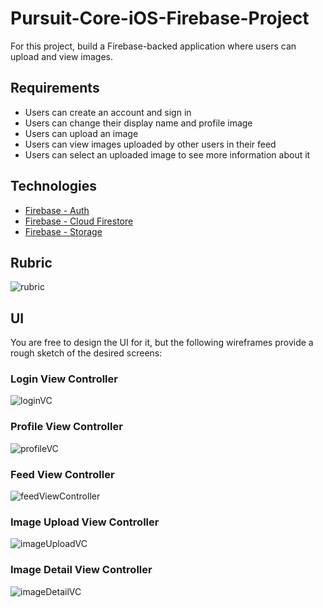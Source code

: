 # Pursuit-Core-iOS-Firebase-Project

For this project, build a Firebase-backed application where users can upload and view images.

## Requirements

- Users can create an account and sign in
- Users can change their display name and profile image
- Users can upload an image
- Users can view images uploaded by other users in their feed
- Users can select an uploaded image to see more information about it

## Technologies

- [Firebase - Auth](https://firebase.google.com/docs/auth)
- [Firebase - Cloud Firestore](https://firebase.google.com/docs/firestore)
- [Firebase - Storage](https://firebase.google.com/docs/storage)

## Rubric

![rubric](./firebaseProjectRubric.png)

## UI

You are free to design the UI for it, but the following wireframes provide a rough sketch of the desired screens:

### Login View Controller

![loginVC](./loginVC.png)

### Profile View Controller

![profileVC](./profileVC.png)

### Feed View Controller

![feedViewController](./feedVC.png)

### Image Upload View Controller

![imageUploadVC](./imageUploadVC.png)

### Image Detail View Controller

![imageDetailVC](./imageDetailVC.png)
